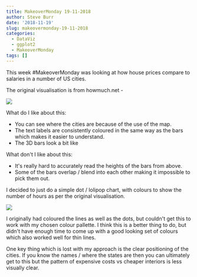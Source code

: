 ```yaml
---
title: MakeoverMonday 19-11-2018
author: Steve Burr
date: '2018-11-19'
slug: makeovermonday-19-11-2018
categories:
  - DataViz
  - ggplot2
  - MakeoverMonday
tags: []
---
```


This week #MakeoverMonday was looking at how house prices compare to salaries in a number of US cities.

The original visualisation is from howmuch.net -

![](/post/2018-11-19-makeovermonday-19-11-2018_files/hours5-1-059e.png)

What do I like about this:

- You can see where the cities are because of the use of the map.
- The text labels are consistently coloured in the same way as the bars which makes it easier to understand.
- The 3D bars look a bit like

What don't I like about this:

- It's really hard to accurately read the heights of the bars from above.
- Some of the bars overlap / blend into each other making it impossible to pick them out.

I decided to just do a simple dot / lolipop chart, with colours to show the number of hours as per the original visualisation.

![](/post/2018-11-19-makeovermonday-19-11-2018_files/plot.png)

I originally had coloured the lines as well as the dots, but couldn't get this to work with my chosen colour pallette. I think this is a better thing to do, but didn't have enough time to come up with a good looking set of colours which also worked well for thin lines.

One key thing which is lost with my approach is the clear positioning of the cities. If you know the names / where the states are then you can ultimately get to this but the pattern of expensive costs vs cheaper interiors is less visually clear.